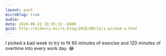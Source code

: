 ```yaml
---
layout: post
microblog: true
audio: 
date: 2018-08-22 15:35:32 -0400
guid: http://mjdescy.micro.blog/2018/08/22/i-picked-a.html
---
```

I picked a bad week to try to fit 60 minutes of exercise and 120 minutes of overtime into every work day. 😂
